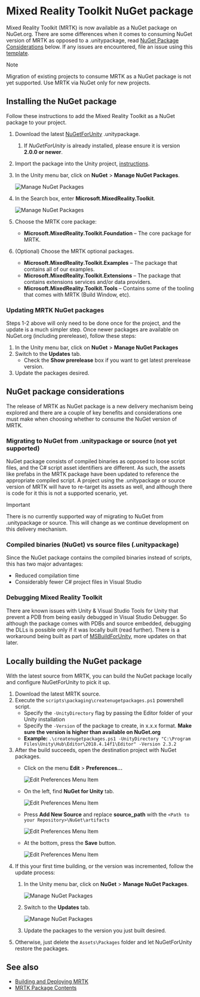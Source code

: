 # Mixed Reality Toolkit NuGet package

Mixed Reality Toolkit (MRTK) is now available as a NuGet package on NuGet.org. There are some differences when it comes to consuming NuGet version of MRTK as opposed to a .unitypackage, read [NuGet Package Considerations](#nuget-package-considerations) below. If any issues are encountered, file an issue using this [template](https://github.com/microsoft/MixedRealityToolkit-Unity/issues/new?assignees=&labels=Bug,Package%20Management%20-%20NuGet&template=bug-report.md&title=).

> [!NOTE]
> Migration of existing projects to consume MRTK as a NuGet package is not yet supported. Use MRTK via NuGet only for new projects.

## Installing the NuGet package

Follow these instructions to add the Mixed Reality Toolkit as a NuGet package to your project.

1. Download the latest [NuGetForUnity](https://github.com/GlitchEnzo/NuGetForUnity/releases/latest) .unitypackage.
    1. If *NuGetForUnity* is already installed, please ensure it is version **2.0.0 or newer**.
1. Import the package into the Unity project, [instructions](https://docs.unity3d.com/Manual/AssetPackages.html).
1. In the Unity menu bar, click on **NuGet** > **Manage NuGet Packages**.

    ![Manage NuGet Packages](../Documentation/Images/NuGet/ManageNuGetPackages.png)
1. In the Search box, enter **Microsoft.MixedReality.Toolkit**.

    ![Manage NuGet Packages](../Documentation/Images/NuGet/SearchBox.png)
1. Choose the MRTK core package:
    - **Microsoft.MixedReality.Toolkit.Foundation** – The core package for MRTK.
1. (Optional) Choose the MRTK optional packages.
    - **Microsoft.MixedReality.Toolkit.Examples** – The package that contains all of our examples.
    - **Microsoft.MixedReality.Toolkit.Extensions** – The package that contains extensions services and/or data providers.
    - **Microsoft.MixedReality.Toolkit.Tools** – Contains some of the tooling that comes with MRTK (Build Window, etc).

### Updating MRTK NuGet packages

Steps 1-2 above will only need to be done once for the project, and the update is a much simpler step. Once newer packages are available on NuGet.org (including prerelease), follow these steps:

1. In the Unity menu bar, click on **NuGet** > **Manage NuGet Packages**
1. Switch to the **Updates** tab.
    - Check the **Show prerelease** box if you want to get latest prerelease version.
1. Update the packages desired.

## NuGet package considerations

The release of MRTK as NuGet package is a new delivery mechanism being explored and there are a couple of key benefits and considerations one must make when choosing whether to consume the NuGet version of MRTK.

### Migrating to NuGet from .unitypackage or source (not yet supported)

NuGet package consists of compiled binaries as opposed to loose script files, and the C# script asset identifiers are different. As such, the assets like prefabs in the MRTK package have been updated to reference the appropriate compiled script. A project using the .unitypackage or source version of MRTK will have to re-target its assets as well, and although there is code for it this is not a supported scenario, yet.

> [!IMPORTANT]
> There is no currently supported way of migrating to NuGet from .unitypackage or source. This will change as we continue development on this delivery mechanism.

### Compiled binaries (NuGet) vs source files (.unitypackage)

Since the NuGet package contains the compiled binaries instead of scripts, this has two major advantages:

- Reduced compilation time
- Considerably fewer C# project files in Visual Studio

### Debugging Mixed Reality Toolkit

There are known issues with Unity & Visual Studio Tools for Unity that prevent a PDB from being easily debugged in Visual Studio Debugger. So although the package comes with PDBs and source embedded, debugging the DLLs is possible only if it was locally built (read further). There is a workaround being built as part of [MSBuildForUnity](https://github.com/microsoft/MSBuildForUnity/), more updates on that later.

## Locally building the NuGet package

With the latest source from MRTK, you can build the NuGet package locally and configure NuGetForUnity to pick it up.

1. Download the latest MRTK source.
1. Execute the `scripts\packaging\createnugetpackages.ps1` powershell script.
    - Specify the `-UnityDirectory` flag by passing the Editor folder of your Unity installation
    - Specify the `-Version` of the package to create, in x.x.x format. **Make sure the version is higher than available on NuGet.org**
    - **Example:** `.\createnugetpackages.ps1 -UnityDirectory "C:\Program Files\Unity\Hub\Editor\2018.4.14f1\Editor" -Version 2.3.2`
1. After the build succeeds, open the destination project with NuGet packages.
    - Click on the menu **Edit** > **Preferences...**

        ![Edit Preferences Menu Item](../Documentation/Images/NuGet/ProjectPreferences.png)
    - On the left, find **NuGet for Unity** tab.

        ![Edit Preferences Menu Item](../Documentation/Images/NuGet/NuGetForUnityPreferencesTab.png)
    - Press **Add New Source** and replace **source_path** with the `<Path to your Repository>\NuGet\artifacts`

        ![Edit Preferences Menu Item](../Documentation/Images/NuGet/AddNewSource.png)
    - At the bottom, press the **Save** button.

        ![Edit Preferences Menu Item](../Documentation/Images/NuGet/SaveNewSource.png)
1. If this your first time building, or the version was incremented, follow the update process:
    1. In the Unity menu bar, click on **NuGet** > **Manage NuGet Packages**.

        ![Manage NuGet Packages](../Documentation/Images/NuGet/ManageNuGetPackages.png)
    1. Switch to the **Updates** tab.

        ![Manage NuGet Packages](../Documentation/Images/NuGet/UpdatesTab.png)
    1. Update the packages to the version you just built desired.
1. Otherwise, just delete the `Assets\Packages` folder and let NuGetForUnity restore the packages.

## See also

- [Building and Deploying MRTK](BuildAndDeploy.md)
- [MRTK Package Contents](MRTK_PackageContents.md)
